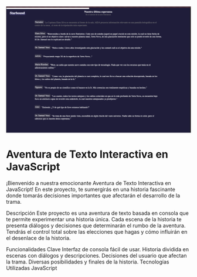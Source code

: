 <p align="center">
  <img src="preview.png" alt="Aventura de Texto Interactiva">
</p>


<h1>Aventura de Texto Interactiva en JavaScript</h1>
¡Bienvenido a nuestra emocionante Aventura de Texto Interactiva en JavaScript! En este proyecto, te sumergirás en una historia fascinante donde tomarás decisiones importantes que afectarán el desarrollo de la trama.

Descripción
Este proyecto es una aventura de texto basada en consola que te permite experimentar una historia única. Cada escena de la historia te presenta diálogos y decisiones que determinarán el rumbo de la aventura. Tendrás el control total sobre las elecciones que hagas y cómo influirán en el desenlace de la historia.

Funcionalidades Clave
Interfaz de consola fácil de usar.
Historia dividida en escenas con diálogos y descripciones.
Decisiones del usuario que afectan la trama.
Diversas posibilidades y finales de la historia.
Tecnologías Utilizadas
JavaScript
